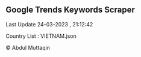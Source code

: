 

## Google Trends Keywords Scraper 
 
Last Update 24-03-2023 , 21:12:42

Country List :
VIETNAM.json



© Abdul Muttaqin 
